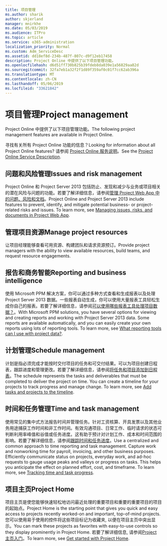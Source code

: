 ```yaml
---
title: 项目管理
ms.author: sharik
author: skjerland
manager: mnirkhe
ms.date: 05/03/2019
ms.audience: ITPro
ms.topic: article
ms.service: o365-administration
localization_priority: Normal
ms.custom: Adm_ServiceDesc
ms.assetid: dd18ef8d-234b-487f-807c-d9f12eb17458
description: Project Online 中提供了以下项目管理功能。
ms.openlocfilehash: d6d51ff730b825b39fdeb8da039e1a56829aa82d
ms.sourcegitcommit: 32fa7eb1a32f2f1d89f359af0c01f7cc62ab396a
ms.translationtype: MT
ms.contentlocale: zh-CN
ms.lasthandoff: 05/06/2019
ms.locfileid: "33621842"
---
```

# <a name="project-management"></a><span data-ttu-id="0cf56-103">项目管理</span><span class="sxs-lookup"><span data-stu-id="0cf56-103">Project management</span></span>

<span data-ttu-id="0cf56-104">Project Online 中提供了以下项目管理功能。</span><span class="sxs-lookup"><span data-stu-id="0cf56-104">The following project management features are available in Project Online.</span></span>
  
<span data-ttu-id="0cf56-105">寻找有关所有 Project Online 功能的信息？</span><span class="sxs-lookup"><span data-stu-id="0cf56-105">Looking for information about all Project Online features?</span></span> <span data-ttu-id="0cf56-106">请参阅 [Project Online 服务说明](project-online-service-description.md)。</span><span class="sxs-lookup"><span data-stu-id="0cf56-106">See the [Project Online Service Description](project-online-service-description.md).</span></span>
  
## <a name="issues-and-risk-management"></a><span data-ttu-id="0cf56-107">问题和风险管理</span><span class="sxs-lookup"><span data-stu-id="0cf56-107">Issues and risk management</span></span>
<span data-ttu-id="0cf56-108"><a name="bkmk_IssuesRiskManagement"> </a></span><span class="sxs-lookup"><span data-stu-id="0cf56-108"></span></span>

<span data-ttu-id="0cf56-p102">Project Online 和 Project Server 2013 包括防止、发现和减少与业务或项目相关的潜在风险与问题的功能。若要了解详细信息，请参阅[管理 Project Web App 中的问题、风险和文档](https://go.microsoft.com/fwlink/?LinkId=402634)。</span><span class="sxs-lookup"><span data-stu-id="0cf56-p102">Project Online and Project Server 2013 include features to prevent, identify, and mitigate potential business- or project-related risks and issues. To learn more, see [Managing issues, risks, and documents in Project Web App](https://go.microsoft.com/fwlink/?LinkId=402634).</span></span>
  
## <a name="manage-project-resources"></a><span data-ttu-id="0cf56-111">管理项目资源</span><span class="sxs-lookup"><span data-stu-id="0cf56-111">Manage project resources</span></span>
<span data-ttu-id="0cf56-112"><a name="bkmk_ManageProjectResources"> </a></span><span class="sxs-lookup"><span data-stu-id="0cf56-112"></span></span>

<span data-ttu-id="0cf56-113">让项目经理能够查看可用资源、构建团队和请求资源预订。</span><span class="sxs-lookup"><span data-stu-id="0cf56-113">Provide project managers with the ability to view available resources, build teams, and request resource engagements.</span></span>
  
## <a name="reporting-and-business-intelligence"></a><span data-ttu-id="0cf56-114">报告和商务智能</span><span class="sxs-lookup"><span data-stu-id="0cf56-114">Reporting and business intelligence</span></span>
<span data-ttu-id="0cf56-115"><a name="bkmk_ReportingBusinessIntelligence"> </a></span><span class="sxs-lookup"><span data-stu-id="0cf56-115"></span></span>

<span data-ttu-id="0cf56-p103">使用 Microsoft PPM 解决方案，你可以通过多种方式查看和生成报表以及处理 Project Server 2013 数据。一些报表自动生成，你可以使用大量报表工具轻松生成你自己的报表。若要了解详细信息，请参阅[可以使用哪些报表工具处理项目数据？](https://go.microsoft.com/fwlink/?LinkId=402642)。</span><span class="sxs-lookup"><span data-stu-id="0cf56-p103">With Microsoft PPM solutions, you have several options for viewing and creating reports and working with Project Server 2013 data. Some reports are available automatically, and you can easily create your own reports using lots of reporting tools. To learn more, see [What reporting tools can I use with project data?](https://go.microsoft.com/fwlink/?LinkId=402642).</span></span>
  
## <a name="schedule-management"></a><span data-ttu-id="0cf56-119">计划管理</span><span class="sxs-lookup"><span data-stu-id="0cf56-119">Schedule management</span></span>
<span data-ttu-id="0cf56-120"><a name="bkmk_ScheduleManagement"> </a></span><span class="sxs-lookup"><span data-stu-id="0cf56-120"></span></span>

<span data-ttu-id="0cf56-p104">计划是指必须完成才能按时交付项目的任务和可交付结果。可以为项目创建日程表，跟踪进度和管理更改。若要了解详细信息，请参阅[将任务和项目添加到日程表](https://go.microsoft.com/fwlink/?LinkID=402655)。</span><span class="sxs-lookup"><span data-stu-id="0cf56-p104">The schedule represents the tasks and deliverables that must be completed to deliver the project on time. You can create a timeline for your projects to track progress and manage change. To learn more, see [Add tasks and projects to the timeline](https://go.microsoft.com/fwlink/?LinkID=402655).</span></span>
  
## <a name="time-and-task-management"></a><span data-ttu-id="0cf56-124">时间和任务管理</span><span class="sxs-lookup"><span data-stu-id="0cf56-124">Time and task management</span></span>
<span data-ttu-id="0cf56-125"><a name="bkmk_TimeTaskManagement"> </a></span><span class="sxs-lookup"><span data-stu-id="0cf56-125"></span></span>

<span data-ttu-id="0cf56-p105">使用常见的集中式方法报告时间并管理任务。针对工资核算、开具发票以及其他业务用途捕获工作时间和非工作时间。有效沟通项目、日常工作、临时请求的状态可判断利用率峰值和谷值或任务进度。这有助于预计对计划工作、成本和时间范围的影响。若要了解详细信息，请参阅[跟踪时间和任务进度](https://go.microsoft.com/fwlink/p/?LinkId=271321)。</span><span class="sxs-lookup"><span data-stu-id="0cf56-p105">Use a centralized and common approach to time reporting and task management. Capture work and nonworking time for payroll, invoicing, and other business purposes. Efficiently communicate status on projects, everyday work, and ad-hoc requests to gauge usage peaks and valleys or progress on tasks. This helps you anticipate the effect on planned effort, cost, and timeframe. To learn more, see [Tracking time and task progress](https://go.microsoft.com/fwlink/p/?LinkId=271321).</span></span>

## <a name="project-home"></a><span data-ttu-id="0cf56-131">项目主页</span><span class="sxs-lookup"><span data-stu-id="0cf56-131">Project Home</span></span>
<span data-ttu-id="0cf56-132">项目主页是使您能够快速轻松地访问最近处理的重要项目和重要的重要项目的项目的起始点。</span><span class="sxs-lookup"><span data-stu-id="0cf56-132">Project Home is the starting point that gives you quick and easy access to projects recently worked-on and important, top-of-mind projects.</span></span> <span data-ttu-id="0cf56-133">您可以使用易于使用的控件将这些项目标记为收藏夹, 以便在项目主页中突出显示。</span><span class="sxs-lookup"><span data-stu-id="0cf56-133">You can mark these projects as favorites with easy-to-use controls so they display prominently in Project Home.</span></span> <span data-ttu-id="0cf56-134">若要了解详细信息, 请参阅[Project 主页入门](https://support.office.com/article/get-started-with-project-home-a3b38418-35e7-4df4-8e4a-ba6a4fa0562a?ui=en-US&rs=en-US&ad=US)。</span><span class="sxs-lookup"><span data-stu-id="0cf56-134">To learn more, see [Get started with Project Home](https://support.office.com/article/get-started-with-project-home-a3b38418-35e7-4df4-8e4a-ba6a4fa0562a?ui=en-US&rs=en-US&ad=US).</span></span>

